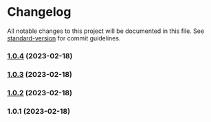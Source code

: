 # Changelog

All notable changes to this project will be documented in this file. See [standard-version](https://github.com/conventional-changelog/standard-version) for commit guidelines.

### [1.0.4](https://github.com/aufw/freeweb/compare/v1.0.3...v1.0.4) (2023-02-18)

### [1.0.3](https://github.com/aufw/freeweb/compare/v1.0.2...v1.0.3) (2023-02-18)

### [1.0.2](https://github.com/aufw/freeweb/compare/v1.0.1...v1.0.2) (2023-02-18)

### 1.0.1 (2023-02-18)
